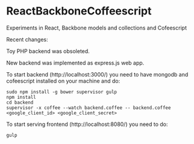 ReactBackboneCoffeescript
=========================

Experiments in React, Backbone models and collections and Cofeescript


Recent changes:

Toy PHP backend was obsoleted.

New backend was implemented as express.js web app.

To start backend (http://localhost:3000/) you need to have mongodb and cofeescript installed on your machine and do:

	sudo npm install -g bower supervisor gulp
	npm install
	cd backend
	supervisor -x coffee --watch backend.coffee -- backend.coffee <google_client_id> <google_client_secret>

To start serving frontend (http://localhost:8080/) you need to do:

	gulp
